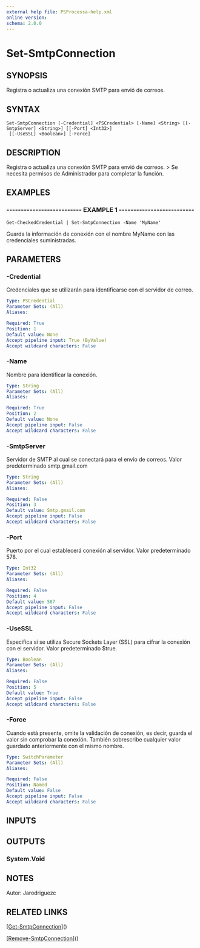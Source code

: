 ```yaml
---
external help file: PSProcessa-help.xml
online version: 
schema: 2.0.0
---
```


# Set-SmtpConnection

## SYNOPSIS
Registra o actualiza una conexión SMTP para envió de correos.

## SYNTAX

```
Set-SmtpConnection [-Credential] <PSCredential> [-Name] <String> [[-SmtpServer] <String>] [[-Port] <Int32>]
 [[-UseSSL] <Boolean>] [-Force]
```

## DESCRIPTION
Registra o actualiza una conexión SMTP para envió de correos.
\> Se necesita permisos de Administrador para completar la función.

## EXAMPLES

### -------------------------- EXAMPLE 1 --------------------------
```
Get-CheckedCredential | Set-SmtpConnection -Name 'MyName'
```

Guarda la información de conexión con el nombre MyName con las credenciales suministradas.

## PARAMETERS

### -Credential
Credenciales que se utilizarán para identificarse con el servidor de correo.

```yaml
Type: PSCredential
Parameter Sets: (All)
Aliases: 

Required: True
Position: 1
Default value: None
Accept pipeline input: True (ByValue)
Accept wildcard characters: False
```

### -Name
Nombre para identificar la conexión.

```yaml
Type: String
Parameter Sets: (All)
Aliases: 

Required: True
Position: 2
Default value: None
Accept pipeline input: False
Accept wildcard characters: False
```

### -SmtpServer
Servidor de SMTP al cual se conectará para el envío de correos.
Valor predeterminado smtp.gmail.com

```yaml
Type: String
Parameter Sets: (All)
Aliases: 

Required: False
Position: 3
Default value: Smtp.gmail.com
Accept pipeline input: False
Accept wildcard characters: False
```

### -Port
Puerto por el cual establecerá conexión al servidor.
Valor predeterminado 578.

```yaml
Type: Int32
Parameter Sets: (All)
Aliases: 

Required: False
Position: 4
Default value: 587
Accept pipeline input: False
Accept wildcard characters: False
```

### -UseSSL
Especifica si se utiliza Secure Sockets Layer (SSL) para cifrar la conexión con el servidor.
Valor predeterminado $true.

```yaml
Type: Boolean
Parameter Sets: (All)
Aliases: 

Required: False
Position: 5
Default value: True
Accept pipeline input: False
Accept wildcard characters: False
```

### -Force
Cuando está presente, omite la validación de conexión, es decir, guarda el valor sin comprobar la conexión.
También sobrescribe cualquier valor guardado anteriormente con el mismo nombre.

```yaml
Type: SwitchParameter
Parameter Sets: (All)
Aliases: 

Required: False
Position: Named
Default value: False
Accept pipeline input: False
Accept wildcard characters: False
```

## INPUTS

## OUTPUTS

### System.Void

## NOTES
Autor: Jarodriguezc

## RELATED LINKS

[[Get-SmtpConnection](Get-SmtpConnection.md)]()

[[Remove-SmtpConnection](Remove-SmtpConnection.md)]()

